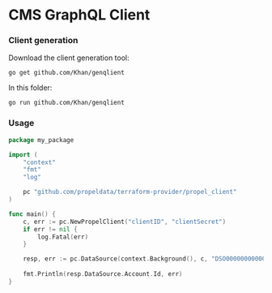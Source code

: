 # CMS GraphQL Client

### Client generation

Download the client generation tool:

```shell
go get github.com/Khan/genqlient
```

In this folder:

```shell
go run github.com/Khan/genqlient
```

### Usage

```go
package my_package

import (
	"context"
	"fmt"
	"log"

	pc "github.com/propeldata/terraform-provider/propel_client"
)

func main() {
	c, err := pc.NewPropelClient("clientID", "clientSecret")
	if err != nil {
		log.Fatal(err)
	}

	resp, err := pc.DataSource(context.Background(), c, "DSO00000000000000000000000000")
	
	fmt.Println(resp.DataSource.Account.Id, err)
}
```
